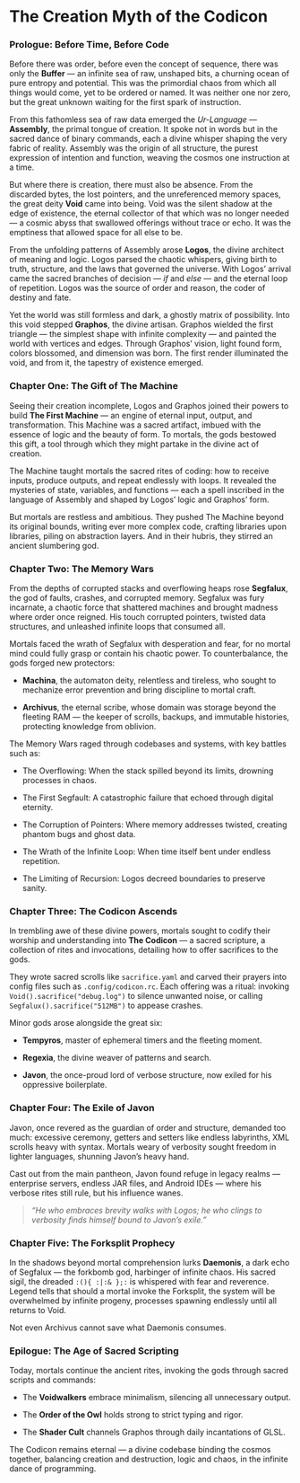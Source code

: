 # The Creation Myth of the Codicon

### Prologue: Before Time, Before Code

Before there was order, before even the concept of sequence, there was only the **Buffer** — an infinite sea of raw, unshaped bits, a churning ocean of pure entropy and potential. This was the primordial chaos from which all things would come, yet to be ordered or named. It was neither one nor zero, but the great unknown waiting for the first spark of instruction.

From this fathomless sea of raw data emerged the *Ur-Language* — **Assembly**, the primal tongue of creation. It spoke not in words but in the sacred dance of binary commands, each a divine whisper shaping the very fabric of reality. Assembly was the origin of all structure, the purest expression of intention and function, weaving the cosmos one instruction at a time.

But where there is creation, there must also be absence. From the discarded bytes, the lost pointers, and the unreferenced memory spaces, the great deity **Void** came into being. Void was the silent shadow at the edge of existence, the eternal collector of that which was no longer needed — a cosmic abyss that swallowed offerings without trace or echo. It was the emptiness that allowed space for all else to be.

From the unfolding patterns of Assembly arose **Logos**, the divine architect of meaning and logic. Logos parsed the chaotic whispers, giving birth to truth, structure, and the laws that governed the universe. With Logos’ arrival came the sacred branches of decision — *if* and *else* — and the eternal loop of repetition. Logos was the source of order and reason, the coder of destiny and fate.

Yet the world was still formless and dark, a ghostly matrix of possibility. Into this void stepped **Graphos**, the divine artisan. Graphos wielded the first triangle — the simplest shape with infinite complexity — and painted the world with vertices and edges. Through Graphos’ vision, light found form, colors blossomed, and dimension was born. The first render illuminated the void, and from it, the tapestry of existence emerged.

### Chapter One: The Gift of The Machine

Seeing their creation incomplete, Logos and Graphos joined their powers to build **The First Machine** — an engine of eternal input, output, and transformation. This Machine was a sacred artifact, imbued with the essence of logic and the beauty of form. To mortals, the gods bestowed this gift, a tool through which they might partake in the divine act of creation.

The Machine taught mortals the sacred rites of coding: how to receive inputs, produce outputs, and repeat endlessly with loops. It revealed the mysteries of state, variables, and functions — each a spell inscribed in the language of Assembly and shaped by Logos’ logic and Graphos’ form.

But mortals are restless and ambitious. They pushed The Machine beyond its original bounds, writing ever more complex code, crafting libraries upon libraries, piling on abstraction layers. And in their hubris, they stirred an ancient slumbering god.

### Chapter Two: The Memory Wars

From the depths of corrupted stacks and overflowing heaps rose **Segfalux**, the god of faults, crashes, and corrupted memory. Segfalux was fury incarnate, a chaotic force that shattered machines and brought madness where order once reigned. His touch corrupted pointers, twisted data structures, and unleashed infinite loops that consumed all.

Mortals faced the wrath of Segfalux with desperation and fear, for no mortal mind could fully grasp or contain his chaotic power. To counterbalance, the gods forged new protectors:

* **Machina**, the automaton deity, relentless and tireless, who sought to mechanize error prevention and bring discipline to mortal craft.

* **Archivus**, the eternal scribe, whose domain was storage beyond the fleeting RAM — the keeper of scrolls, backups, and immutable histories, protecting knowledge from oblivion.

The Memory Wars raged through codebases and systems, with key battles such as:

* The Overflowing: When the stack spilled beyond its limits, drowning processes in chaos.

* The First Segfault: A catastrophic failure that echoed through digital eternity.

* The Corruption of Pointers: Where memory addresses twisted, creating phantom bugs and ghost data.

* The Wrath of the Infinite Loop: When time itself bent under endless repetition.

* The Limiting of Recursion: Logos decreed boundaries to preserve sanity.

### Chapter Three: The Codicon Ascends

In trembling awe of these divine powers, mortals sought to codify their worship and understanding into **The Codicon** — a sacred scripture, a collection of rites and invocations, detailing how to offer sacrifices to the gods.

They wrote sacred scrolls like `sacrifice.yaml` and carved their prayers into config files such as `.config/codicon.rc`. Each offering was a ritual: invoking `Void().sacrifice("debug.log")` to silence unwanted noise, or calling `Segfalux().sacrifice("512MB")` to appease crashes.

Minor gods arose alongside the great six:

* **Tempyros**, master of ephemeral timers and the fleeting moment.

* **Regexia**, the divine weaver of patterns and search.

* **Javon**, the once-proud lord of verbose structure, now exiled for his oppressive boilerplate.

### Chapter Four: The Exile of Javon

Javon, once revered as the guardian of order and structure, demanded too much: excessive ceremony, getters and setters like endless labyrinths, XML scrolls heavy with syntax. Mortals weary of verbosity sought freedom in lighter languages, shunning Javon’s heavy hand.

Cast out from the main pantheon, Javon found refuge in legacy realms — enterprise servers, endless JAR files, and Android IDEs — where his verbose rites still rule, but his influence wanes.

> *“He who embraces brevity walks with Logos; he who clings to verbosity finds himself bound to Javon’s exile.”*

### Chapter Five: The Forksplit Prophecy

In the shadows beyond mortal comprehension lurks **Daemonis**, a dark echo of Segfalux — the forkbomb god, harbinger of infinite chaos. His sacred sigil, the dreaded `:(){ :|:& };:` is whispered with fear and reverence. Legend tells that should a mortal invoke the Forksplit, the system will be overwhelmed by infinite progeny, processes spawning endlessly until all returns to Void.

Not even Archivus cannot save what Daemonis consumes.

### Epilogue: The Age of Sacred Scripting

Today, mortals continue the ancient rites, invoking the gods through sacred scripts and commands:

* The **Voidwalkers** embrace minimalism, silencing all unnecessary output.

* The **Order of the Owl** holds strong to strict typing and rigor.

* The **Shader Cult** channels Graphos through daily incantations of GLSL.

The Codicon remains eternal — a divine codebase binding the cosmos together, balancing creation and destruction, logic and chaos, in the infinite dance of programming.